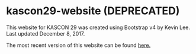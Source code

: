 # kascon29-website (DEPRECATED)
This website for KASCON 29 was created using Bootstrap v4 by Kevin Lee. Last updated December 8, 2017.

The most recent version of this website can be found [here.](https://github.com/kascon29/kascon29.github.io "KASCON 29 Website")
